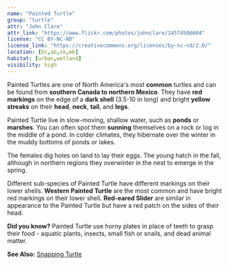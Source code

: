 ```yaml
---
name: "Painted Turtle"
group: "turtle"
attr: "John Clare"
attr_link: "https://www.flickr.com/photos/johnclare/14574506604"
license: "CC BY-NC-ND"
license_link: "https://creativecommons.org/licenses/by-nc-nd/2.0/"
location: [bc,ab,sk,mb]
habitat: [urban,wetland]
visibility: high
---
```

Painted Turtles are one of North America's most **common** turtles and can be found from **southern Canada to northern Mexico**. They have **red markings** on the edge of a **dark shell** (3.5-10 in long) and bright **yellow streaks** on their **head**, **neck**, **tail**, and **legs**.

Painted Turtle live in slow-moving, shallow water, such as **ponds** or **marshes**. You can often spot them **sunning** themselves on a rock or log in the middle of a pond.  In colder climates, they hibernate over the winter in the muddy bottoms of ponds or lakes.

The females dig holes on land to lay their eggs. The young hatch in the fall, although in northern regions they overwinter in the nest to emerge in the spring.

Different sub-species of Painted Turtle have different markings on their lower shells. **Western Painted Turtle** are the most common and have bright red markings on their lower shell. **Red-eared Slider** are similar in appearance to the Painted Turtle but have a red patch on the sides of their head.

**Did you know?** Painted Turtle use horny plates in place of teeth to grasp their food - aquatic plants, insects, small fish or snails, and dead animal matter.

<!-- generated, do not edit -->
**See Also:**
[Snapping Turtle](/herps/snapturt/)
